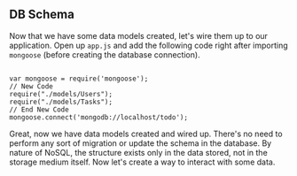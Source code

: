 ##  DB Schema

Now that we have some data models created, let's wire them up to our application. Open up `app.js` and
add the following code right after importing `mongoose` (before creating the database connection).
<pre><code data-trim>
var mongoose = require('mongoose');
// New Code
require("./models/Users");
require("./models/Tasks");
// End New Code
mongoose.connect('mongodb://localhost/todo');
</pre></code>

Great, now we have data models created and wired up. There's no need to perform any sort of migration or update the schema in the database. 
By nature of NoSQL, the structure exists only in the data stored, not in the storage medium itself. Now let's create a way to interact with some data.